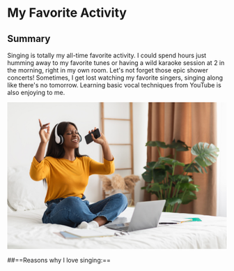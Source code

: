 # My Favorite Activity
## Summary
Singing is totally my all-time favorite activity. I could spend hours just humming away to my favorite tunes or having a wild karaoke session at 2 in the morning, right in my own room. Let's not forget those epic shower concerts! Sometimes, I get lost watching my favorite singers, singing along like there's no tomorrow. Learning basic vocal techniques from YouTube is also enjoying to me.

![a lady singing](singing.jpg)

##==Reasons why I love singing:==
